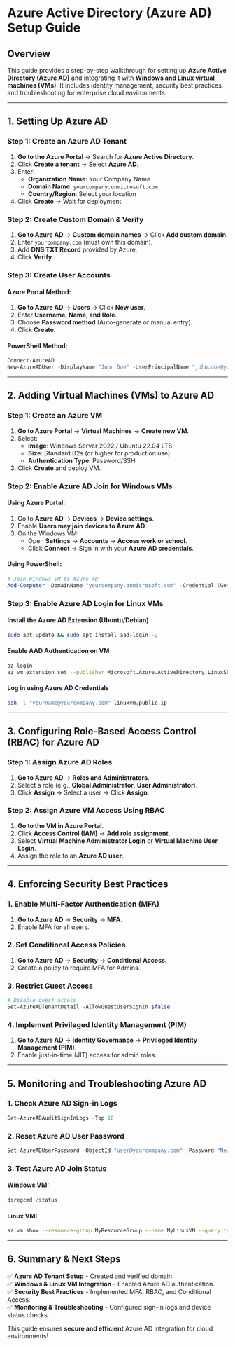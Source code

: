# Azure Active Directory (Azure AD) Setup Guide

## Overview
This guide provides a step-by-step walkthrough for setting up **Azure Active Directory (Azure AD)** and integrating it with **Windows and Linux virtual machines (VMs)**. It includes identity management, security best practices, and troubleshooting for enterprise cloud environments.

---

## **1. Setting Up Azure AD**

### **Step 1: Create an Azure AD Tenant**
1. **Go to the Azure Portal** → Search for **Azure Active Directory**.
2. Click **Create a tenant** → Select **Azure AD**.
3. Enter:
   - **Organization Name**: Your Company Name
   - **Domain Name**: `yourcompany.onmicrosoft.com`
   - **Country/Region**: Select your location
4. Click **Create** → Wait for deployment.

### **Step 2: Create Custom Domain & Verify**
1. **Go to Azure AD** → **Custom domain names** → Click **Add custom domain**.
2. Enter `yourcompany.com` (must own this domain).
3. Add **DNS TXT Record** provided by Azure.
4. Click **Verify**.

### **Step 3: Create User Accounts**
#### **Azure Portal Method:**
1. **Go to Azure AD** → **Users** → Click **New user**.
2. Enter **Username, Name, and Role**.
3. Choose **Password method** (Auto-generate or manual entry).
4. Click **Create**.

#### **PowerShell Method:**
```powershell
Connect-AzureAD
New-AzureADUser -DisplayName "John Doe" -UserPrincipalName "john.doe@yourcompany.com" -PasswordProfile @{Password="SecurePass123!"; ForceChangePasswordNextSignIn=$true} -AccountEnabled $true
```

---

## **2. Adding Virtual Machines (VMs) to Azure AD**

### **Step 1: Create an Azure VM**
1. **Go to Azure Portal** → **Virtual Machines** → **Create new VM**.
2. Select:
   - **Image**: Windows Server 2022 / Ubuntu 22.04 LTS
   - **Size**: Standard B2s (or higher for production use)
   - **Authentication Type**: Password/SSH
3. Click **Create** and deploy VM.

### **Step 2: Enable Azure AD Join for Windows VMs**
#### **Using Azure Portal:**
1. Go to **Azure AD** → **Devices** → **Device settings**.
2. Enable **Users may join devices to Azure AD**.
3. On the Windows VM:
   - Open **Settings** → **Accounts** → **Access work or school**.
   - Click **Connect** → Sign in with your **Azure AD credentials**.

#### **Using PowerShell:**
```powershell
# Join Windows VM to Azure AD
Add-Computer -DomainName "yourcompany.onmicrosoft.com" -Credential (Get-Credential) -Restart
```

### **Step 3: Enable Azure AD Login for Linux VMs**
#### **Install the Azure AD Extension (Ubuntu/Debian)**
```bash
sudo apt update && sudo apt install aad-login -y
```

#### **Enable AAD Authentication on VM**
```bash
az login
az vm extension set --publisher Microsoft.Azure.ActiveDirectory.LinuxSSH --name AADSSHLoginForLinux --resource-group MyResourceGroup --vm-name MyLinuxVM
```

#### **Log in using Azure AD Credentials**
```bash
ssh -l "yourname@yourcompany.com" linuxvm.public.ip
```

---

## **3. Configuring Role-Based Access Control (RBAC) for Azure AD**

### **Step 1: Assign Azure AD Roles**
1. **Go to Azure AD** → **Roles and Administrators**.
2. Select a role (e.g., **Global Administrator**, **User Administrator**).
3. Click **Assign** → Select a user → Click **Assign**.

### **Step 2: Assign Azure VM Access Using RBAC**
1. **Go to the VM in Azure Portal**.
2. Click **Access Control (IAM)** → **Add role assignment**.
3. Select **Virtual Machine Administrator Login** or **Virtual Machine User Login**.
4. Assign the role to an **Azure AD user**.

---

## **4. Enforcing Security Best Practices**

### **1. Enable Multi-Factor Authentication (MFA)**
1. **Go to Azure AD** → **Security** → **MFA**.
2. Enable MFA for all users.

### **2. Set Conditional Access Policies**
1. **Go to Azure AD** → **Security** → **Conditional Access**.
2. Create a policy to require MFA for Admins.

### **3. Restrict Guest Access**
```powershell
# Disable guest access
Set-AzureADTenantDetail -AllowGuestUserSignIn $false
```

### **4. Implement Privileged Identity Management (PIM)**
1. **Go to Azure AD** → **Identity Governance** → **Privileged Identity Management (PIM)**.
2. Enable just-in-time (JIT) access for admin roles.

---

## **5. Monitoring and Troubleshooting Azure AD**

### **1. Check Azure AD Sign-in Logs**
```powershell
Get-AzureADAuditSignInLogs -Top 10
```

### **2. Reset Azure AD User Password**
```powershell
Set-AzureADUserPassword -ObjectId "user@yourcompany.com" -Password "NewSecurePass!" -ForceChangePasswordNextSignIn $true
```

### **3. Test Azure AD Join Status**
#### **Windows VM:**
```powershell
dsregcmd /status
```
#### **Linux VM:**
```bash
az vm show --resource-group MyResourceGroup --name MyLinuxVM --query identity
```

---

## **6. Summary & Next Steps**
✅ **Azure AD Tenant Setup** - Created and verified domain.  
✅ **Windows & Linux VM Integration** - Enabled Azure AD authentication.  
✅ **Security Best Practices** - Implemented MFA, RBAC, and Conditional Access.  
✅ **Monitoring & Troubleshooting** - Configured sign-in logs and device status checks.  

This guide ensures **secure and efficient** Azure AD integration for cloud environments!
